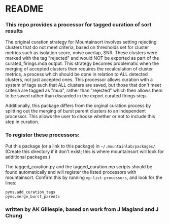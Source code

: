 # README #

### This repo provides a processor for tagged curation of sort results
The original curation strategy for Mountainsort involves setting rejecting clusters that do not meet criteria, based on thresholds set for cluster metrics such as isolation score, noise overlap, SNR. 
These clusters were marked with the tag "rejected" and would NOT be exported as part of the curated_firings.mda output. 
This strategy becomes problematic when the merging of accepted clusters then requires the recalculation of cluster metrics, a process which should be done in relation to ALL detected clusters, not just accepted ones. 
This processor allows curation with a system of tags such that ALL clusters are saved, but those that don't meet criteria are tagged as "mua", rather than "rejected" which then allows them to be saved rather than discarded in the export curated firings step.

Additionally, this package differs from the orginal curation process by splitting out the merging of burst parent clusters to an independent processor.  This allows the user to choose whether or not to include this step in curation.


### To register these processors:

Put this package (or a link to this package) in `~/.mountainlab/packages/`
(Create this directory if it don't exist; this is where mountainsort will look for additional packages.)

The tagged_curation.py and the tagged_curation.mp scripts should be found automatically and will register the listed processors with mountainsort. Confirm this by running `mp-list-processors`, and look for the lines:
~~~
pyms.add_curation_tags
pyms.merge_burst_parents
~~~
	
### written by AK Gillespie, based on work from J Magland and J Chung